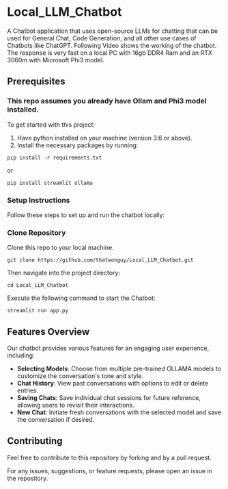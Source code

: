 # Local_LLM_Chatbot
A Chatbot application that uses open-source LLMs for chatting that can be used for General Chat, Code Generation, and all other use cases of Chatbots like ChatGPT.  Following Video shows the working of the chatbot. The response is very fast on a local PC with 16gb DDR4 Ram and an RTX 3060m with Microsoft Phi3 model.

## Prerequisites
### This repo assumes you already have Ollam and Phi3 model installed.

To get started with this project:  
1. Have python installed on your machine (version 3.6 or above).
2. Install the necessary packages by running:
```
pip install -r requirements.txt
```
or
```
pip install streamlit ollama
```

### Setup Instructions  
Follow these steps to set up and run the chatbot locally:

### Clone Repository  
Clone this repo to your local machine.
```
git clone https://github.com/thatwonguy/Local_LLM_Chatbot.git
```

Then navigate into the project directory:
```
cd Local_LLM_Chatbot
```
Execute the following command to start the Chatbot:
```
streamlit run app.py
```  
## Features Overview 

Our chatbot provides various features for an engaging user experience, including:

- **Selecting Models**: Choose from multiple pre-trained OLLAMA models to customize the conversation's tone and style.
- **Chat History**: View past conversations with options to edit or delete entries.
- **Saving Chats**: Save individual chat sessions for future reference, allowing users to revisit their interactions.
- **New Chat**: Initiate fresh conversations with the selected model and save the conversation if desired.

## Contributing  
Feel free to contribute to this repository by forking and by a pull request.

For any issues, suggestions, or feature requests, please open an issue in the repository.
